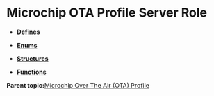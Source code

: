 # Microchip OTA Profile Server Role

-   **[Defines](GUID-99787238-8749-43FB-8EC5-5076715C6586.md)**  

-   **[Enums](GUID-3CEC6A55-4A7A-40B2-A955-06E240196F95.md)**  

-   **[Structures](GUID-4EAA8368-F1C7-4125-A844-2BFFE5CAF2F9.md)**  

-   **[Functions](GUID-95AA5A7D-9316-4F7D-9AB8-839345072AEA.md)**  


**Parent topic:**[Microchip Over The Air \(OTA\) Profile](GUID-0B5B8D98-C91A-4CFF-ABFA-245F9ED08A70.md)

